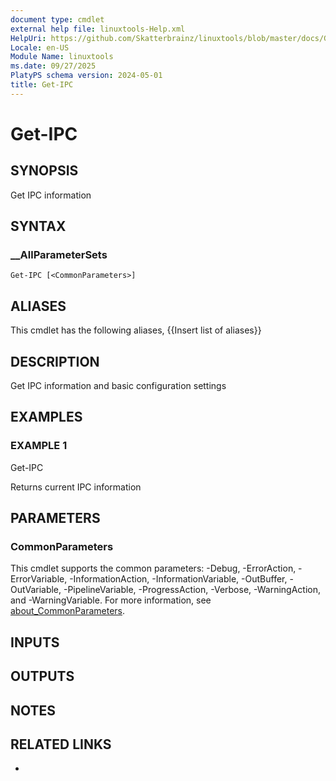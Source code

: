 ```yaml
---
document type: cmdlet
external help file: linuxtools-Help.xml
HelpUri: https://github.com/Skatterbrainz/linuxtools/blob/master/docs/Get-IPC.md
Locale: en-US
Module Name: linuxtools
ms.date: 09/27/2025
PlatyPS schema version: 2024-05-01
title: Get-IPC
---
```


# Get-IPC

## SYNOPSIS

Get IPC information

## SYNTAX

### __AllParameterSets

```
Get-IPC [<CommonParameters>]
```

## ALIASES

This cmdlet has the following aliases,
  {{Insert list of aliases}}

## DESCRIPTION

Get IPC information and basic configuration settings

## EXAMPLES

### EXAMPLE 1

Get-IPC

Returns current IPC information

## PARAMETERS

### CommonParameters

This cmdlet supports the common parameters: -Debug, -ErrorAction, -ErrorVariable,
-InformationAction, -InformationVariable, -OutBuffer, -OutVariable, -PipelineVariable,
-ProgressAction, -Verbose, -WarningAction, and -WarningVariable. For more information, see
[about_CommonParameters](https://go.microsoft.com/fwlink/?LinkID=113216).

## INPUTS

## OUTPUTS

## NOTES

## RELATED LINKS

- [](https://github.com/Skatterbrainz/linuxtools/blob/master/docs/Get-IPC.md)
